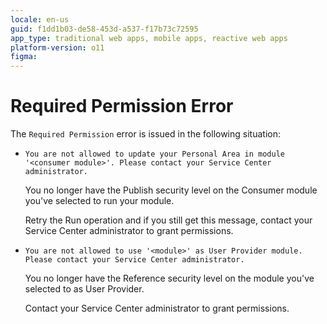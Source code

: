 ```yaml
---
locale: en-us
guid: f1dd1b03-de58-453d-a537-f17b73c72595
app_type: traditional web apps, mobile apps, reactive web apps
platform-version: o11
figma:
---
```


# Required Permission Error

The `Required Permission` error is issued in the following situation:

* `You are not allowed to update your Personal Area in module '<consumer module>'. Please contact your Service Center administrator.`

    You no longer have the Publish security level on the Consumer module you've selected to run your module.

    Retry the Run operation and if you still get this message, contact your Service Center administrator to grant permissions.

* `You are not allowed to use '<module>' as User Provider module. Please contact your Service Center administrator.`

    You no longer have the Reference security level on the module you've selected to as User Provider.

    Contact your Service Center administrator to grant permissions.
